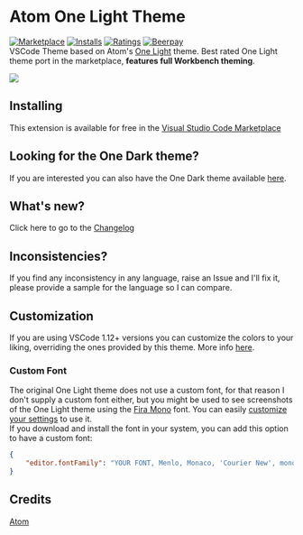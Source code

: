 # Atom One Light Theme

[![Marketplace](https://vsmarketplacebadge.apphb.com/version/akamud.vscode-theme-onelight.svg)](https://marketplace.visualstudio.com/items/akamud.vscode-theme-onelight) [![Installs](https://vsmarketplacebadge.apphb.com/installs/akamud.vscode-theme-onelight.svg)](https://marketplace.visualstudio.com/items/akamud.vscode-theme-onelight) [![Ratings](https://vsmarketplacebadge.apphb.com/rating-short/akamud.vscode-theme-onelight.svg)](https://marketplace.visualstudio.com/items/akamud.vscode-theme-onelight)
[![Beerpay](https://img.shields.io/beerpay/akamud/vscode-theme-onelight.svg)](https://beerpay.io/akamud/vscode-theme-onelight)  
VSCode Theme based on Atom's [One Light](https://github.com/atom/one-light-syntax) theme. Best rated One Light theme port in the marketplace, **features full Workbench theming**.

![](https://raw.githubusercontent.com/akamud/vscode-theme-onelight/master/screenshots/preview.png)

## Installing

This extension is available for free in the [Visual Studio Code Marketplace](https://marketplace.visualstudio.com/items/akamud.vscode-theme-onelight)  

## Looking for the One Dark theme?

If you are interested you can also have the One Dark theme available [here](https://github.com/akamud/vscode-theme-onedark).

## What's new?

Click here to go to the [Changelog](https://github.com/akamud/vscode-theme-onelight/blob/master/CHANGELOG.md)

## Inconsistencies?

If you find any inconsistency in any language, raise an Issue and I'll fix it, please provide a sample for the language so I can compare. 

## Customization

If you are using VSCode 1.12+ versions you can customize the colors to your liking, overriding the ones provided by this theme. More info [here](https://code.visualstudio.com/docs/getstarted/theme-color-reference).

### Custom Font

The original One Light theme does not use a custom font, for that reason I don't supply a custom font either, but  you might be used to see screenshots of the One Light theme using the [Fira Mono](https://github.com/mozilla/Fira) font. You can easily [customize your settings](https://code.visualstudio.com/docs/getstarted/settings) to use it.  
If you download and install the font in your system, you can add this option to have a custom font:

```json
{
    "editor.fontFamily": "YOUR FONT, Menlo, Monaco, 'Courier New', monospace"
}
```

## Credits

[Atom](https://github.com/atom)